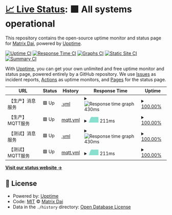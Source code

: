 # [📈 Live Status](https://MatrixDai.github.io/xcar-upptime): <!--live status--> **🟩 All systems operational**

This repository contains the open-source uptime monitor and status page for [Matrix Dai](https://MatrixDai.github.io/xcar-upptime), powered by [Upptime](https://github.com/upptime/upptime).

[![Uptime CI](https://github.com/MatrixDai/xcar-upptime/workflows/Uptime%20CI/badge.svg)](https://github.com/MatrixDai/xcar-upptime/actions?query=workflow%3A%22Uptime+CI%22)
[![Response Time CI](https://github.com/MatrixDai/xcar-upptime/workflows/Response%20Time%20CI/badge.svg)](https://github.com/MatrixDai/xcar-upptime/actions?query=workflow%3A%22Response+Time+CI%22)
[![Graphs CI](https://github.com/MatrixDai/xcar-upptime/workflows/Graphs%20CI/badge.svg)](https://github.com/MatrixDai/xcar-upptime/actions?query=workflow%3A%22Graphs+CI%22)
[![Static Site CI](https://github.com/MatrixDai/xcar-upptime/workflows/Static%20Site%20CI/badge.svg)](https://github.com/MatrixDai/xcar-upptime/actions?query=workflow%3A%22Static+Site+CI%22)
[![Summary CI](https://github.com/MatrixDai/xcar-upptime/workflows/Summary%20CI/badge.svg)](https://github.com/MatrixDai/xcar-upptime/actions?query=workflow%3A%22Summary+CI%22)

With [Upptime](https://upptime.js.org), you can get your own unlimited and free uptime monitor and status page, powered entirely by a GitHub repository. We use [Issues](https://github.com/MatrixDai/xcar-upptime/issues) as incident reports, [Actions](https://github.com/MatrixDai/xcar-upptime/actions) as uptime monitors, and [Pages](https://MatrixDai.github.io/xcar-upptime) for the status page.

<!--start: status pages-->
<!-- This summary is generated by Upptime (https://github.com/upptime/upptime) -->
<!-- Do not edit this manually, your changes will be overwritten -->
<!-- prettier-ignore -->
| URL | Status | History | Response Time | Uptime |
| --- | ------ | ------- | ------------- | ------ |
| <img alt="" src="https://favicons.githubusercontent.com/" height="13"> 【生产】消息服务 | 🟩 Up | [.yml](https://github.com/MatrixDai/xcar-uptime/commits/HEAD/history/.yml) | <details><summary><img alt="Response time graph" src="./graphs//response-time-week.png" height="20"> 430ms</summary><br><a href="https://MatrixDai.github.io/xcar-uptime/history/"><img alt="Response time 430" src="https://img.shields.io/endpoint?url=https%3A%2F%2Fraw.githubusercontent.com%2FMatrixDai%2Fxcar-uptime%2FHEAD%2Fapi%2F%2Fresponse-time.json"></a><br><a href="https://MatrixDai.github.io/xcar-uptime/history/"><img alt="24-hour response time 430" src="https://img.shields.io/endpoint?url=https%3A%2F%2Fraw.githubusercontent.com%2FMatrixDai%2Fxcar-uptime%2FHEAD%2Fapi%2F%2Fresponse-time-day.json"></a><br><a href="https://MatrixDai.github.io/xcar-uptime/history/"><img alt="7-day response time 430" src="https://img.shields.io/endpoint?url=https%3A%2F%2Fraw.githubusercontent.com%2FMatrixDai%2Fxcar-uptime%2FHEAD%2Fapi%2F%2Fresponse-time-week.json"></a><br><a href="https://MatrixDai.github.io/xcar-uptime/history/"><img alt="30-day response time 430" src="https://img.shields.io/endpoint?url=https%3A%2F%2Fraw.githubusercontent.com%2FMatrixDai%2Fxcar-uptime%2FHEAD%2Fapi%2F%2Fresponse-time-month.json"></a><br><a href="https://MatrixDai.github.io/xcar-uptime/history/"><img alt="1-year response time 430" src="https://img.shields.io/endpoint?url=https%3A%2F%2Fraw.githubusercontent.com%2FMatrixDai%2Fxcar-uptime%2FHEAD%2Fapi%2F%2Fresponse-time-year.json"></a></details> | <details><summary><a href="https://MatrixDai.github.io/xcar-uptime/history/">100.00%</a></summary><a href="https://MatrixDai.github.io/xcar-uptime/history/"><img alt="All-time uptime 100.00%" src="https://img.shields.io/endpoint?url=https%3A%2F%2Fraw.githubusercontent.com%2FMatrixDai%2Fxcar-uptime%2FHEAD%2Fapi%2F%2Fuptime.json"></a><br><a href="https://MatrixDai.github.io/xcar-uptime/history/"><img alt="24-hour uptime 100.00%" src="https://img.shields.io/endpoint?url=https%3A%2F%2Fraw.githubusercontent.com%2FMatrixDai%2Fxcar-uptime%2FHEAD%2Fapi%2F%2Fuptime-day.json"></a><br><a href="https://MatrixDai.github.io/xcar-uptime/history/"><img alt="7-day uptime 100.00%" src="https://img.shields.io/endpoint?url=https%3A%2F%2Fraw.githubusercontent.com%2FMatrixDai%2Fxcar-uptime%2FHEAD%2Fapi%2F%2Fuptime-week.json"></a><br><a href="https://MatrixDai.github.io/xcar-uptime/history/"><img alt="30-day uptime 100.00%" src="https://img.shields.io/endpoint?url=https%3A%2F%2Fraw.githubusercontent.com%2FMatrixDai%2Fxcar-uptime%2FHEAD%2Fapi%2F%2Fuptime-month.json"></a><br><a href="https://MatrixDai.github.io/xcar-uptime/history/"><img alt="1-year uptime 100.00%" src="https://img.shields.io/endpoint?url=https%3A%2F%2Fraw.githubusercontent.com%2FMatrixDai%2Fxcar-uptime%2FHEAD%2Fapi%2F%2Fuptime-year.json"></a></details>
| <img alt="" src="https://favicons.githubusercontent.com/null" height="13"> 【生产】MQTT服务 | 🟩 Up | [mqtt.yml](https://github.com/MatrixDai/xcar-uptime/commits/HEAD/history/mqtt.yml) | <details><summary><img alt="Response time graph" src="./graphs/mqtt/response-time-week.png" height="20"> 211ms</summary><br><a href="https://MatrixDai.github.io/xcar-uptime/history/mqtt"><img alt="Response time 211" src="https://img.shields.io/endpoint?url=https%3A%2F%2Fraw.githubusercontent.com%2FMatrixDai%2Fxcar-uptime%2FHEAD%2Fapi%2Fmqtt%2Fresponse-time.json"></a><br><a href="https://MatrixDai.github.io/xcar-uptime/history/mqtt"><img alt="24-hour response time 211" src="https://img.shields.io/endpoint?url=https%3A%2F%2Fraw.githubusercontent.com%2FMatrixDai%2Fxcar-uptime%2FHEAD%2Fapi%2Fmqtt%2Fresponse-time-day.json"></a><br><a href="https://MatrixDai.github.io/xcar-uptime/history/mqtt"><img alt="7-day response time 211" src="https://img.shields.io/endpoint?url=https%3A%2F%2Fraw.githubusercontent.com%2FMatrixDai%2Fxcar-uptime%2FHEAD%2Fapi%2Fmqtt%2Fresponse-time-week.json"></a><br><a href="https://MatrixDai.github.io/xcar-uptime/history/mqtt"><img alt="30-day response time 211" src="https://img.shields.io/endpoint?url=https%3A%2F%2Fraw.githubusercontent.com%2FMatrixDai%2Fxcar-uptime%2FHEAD%2Fapi%2Fmqtt%2Fresponse-time-month.json"></a><br><a href="https://MatrixDai.github.io/xcar-uptime/history/mqtt"><img alt="1-year response time 211" src="https://img.shields.io/endpoint?url=https%3A%2F%2Fraw.githubusercontent.com%2FMatrixDai%2Fxcar-uptime%2FHEAD%2Fapi%2Fmqtt%2Fresponse-time-year.json"></a></details> | <details><summary><a href="https://MatrixDai.github.io/xcar-uptime/history/mqtt">100.00%</a></summary><a href="https://MatrixDai.github.io/xcar-uptime/history/mqtt"><img alt="All-time uptime 100.00%" src="https://img.shields.io/endpoint?url=https%3A%2F%2Fraw.githubusercontent.com%2FMatrixDai%2Fxcar-uptime%2FHEAD%2Fapi%2Fmqtt%2Fuptime.json"></a><br><a href="https://MatrixDai.github.io/xcar-uptime/history/mqtt"><img alt="24-hour uptime 100.00%" src="https://img.shields.io/endpoint?url=https%3A%2F%2Fraw.githubusercontent.com%2FMatrixDai%2Fxcar-uptime%2FHEAD%2Fapi%2Fmqtt%2Fuptime-day.json"></a><br><a href="https://MatrixDai.github.io/xcar-uptime/history/mqtt"><img alt="7-day uptime 100.00%" src="https://img.shields.io/endpoint?url=https%3A%2F%2Fraw.githubusercontent.com%2FMatrixDai%2Fxcar-uptime%2FHEAD%2Fapi%2Fmqtt%2Fuptime-week.json"></a><br><a href="https://MatrixDai.github.io/xcar-uptime/history/mqtt"><img alt="30-day uptime 100.00%" src="https://img.shields.io/endpoint?url=https%3A%2F%2Fraw.githubusercontent.com%2FMatrixDai%2Fxcar-uptime%2FHEAD%2Fapi%2Fmqtt%2Fuptime-month.json"></a><br><a href="https://MatrixDai.github.io/xcar-uptime/history/mqtt"><img alt="1-year uptime 100.00%" src="https://img.shields.io/endpoint?url=https%3A%2F%2Fraw.githubusercontent.com%2FMatrixDai%2Fxcar-uptime%2FHEAD%2Fapi%2Fmqtt%2Fuptime-year.json"></a></details>
| <img alt="" src="https://favicons.githubusercontent.com/" height="13"> 【测试】消息服务 | 🟩 Up | [.yml](https://github.com/MatrixDai/xcar-uptime/commits/HEAD/history/.yml) | <details><summary><img alt="Response time graph" src="./graphs//response-time-week.png" height="20"> 430ms</summary><br><a href="https://MatrixDai.github.io/xcar-uptime/history/"><img alt="Response time 430" src="https://img.shields.io/endpoint?url=https%3A%2F%2Fraw.githubusercontent.com%2FMatrixDai%2Fxcar-uptime%2FHEAD%2Fapi%2F%2Fresponse-time.json"></a><br><a href="https://MatrixDai.github.io/xcar-uptime/history/"><img alt="24-hour response time 430" src="https://img.shields.io/endpoint?url=https%3A%2F%2Fraw.githubusercontent.com%2FMatrixDai%2Fxcar-uptime%2FHEAD%2Fapi%2F%2Fresponse-time-day.json"></a><br><a href="https://MatrixDai.github.io/xcar-uptime/history/"><img alt="7-day response time 430" src="https://img.shields.io/endpoint?url=https%3A%2F%2Fraw.githubusercontent.com%2FMatrixDai%2Fxcar-uptime%2FHEAD%2Fapi%2F%2Fresponse-time-week.json"></a><br><a href="https://MatrixDai.github.io/xcar-uptime/history/"><img alt="30-day response time 430" src="https://img.shields.io/endpoint?url=https%3A%2F%2Fraw.githubusercontent.com%2FMatrixDai%2Fxcar-uptime%2FHEAD%2Fapi%2F%2Fresponse-time-month.json"></a><br><a href="https://MatrixDai.github.io/xcar-uptime/history/"><img alt="1-year response time 430" src="https://img.shields.io/endpoint?url=https%3A%2F%2Fraw.githubusercontent.com%2FMatrixDai%2Fxcar-uptime%2FHEAD%2Fapi%2F%2Fresponse-time-year.json"></a></details> | <details><summary><a href="https://MatrixDai.github.io/xcar-uptime/history/">100.00%</a></summary><a href="https://MatrixDai.github.io/xcar-uptime/history/"><img alt="All-time uptime 100.00%" src="https://img.shields.io/endpoint?url=https%3A%2F%2Fraw.githubusercontent.com%2FMatrixDai%2Fxcar-uptime%2FHEAD%2Fapi%2F%2Fuptime.json"></a><br><a href="https://MatrixDai.github.io/xcar-uptime/history/"><img alt="24-hour uptime 100.00%" src="https://img.shields.io/endpoint?url=https%3A%2F%2Fraw.githubusercontent.com%2FMatrixDai%2Fxcar-uptime%2FHEAD%2Fapi%2F%2Fuptime-day.json"></a><br><a href="https://MatrixDai.github.io/xcar-uptime/history/"><img alt="7-day uptime 100.00%" src="https://img.shields.io/endpoint?url=https%3A%2F%2Fraw.githubusercontent.com%2FMatrixDai%2Fxcar-uptime%2FHEAD%2Fapi%2F%2Fuptime-week.json"></a><br><a href="https://MatrixDai.github.io/xcar-uptime/history/"><img alt="30-day uptime 100.00%" src="https://img.shields.io/endpoint?url=https%3A%2F%2Fraw.githubusercontent.com%2FMatrixDai%2Fxcar-uptime%2FHEAD%2Fapi%2F%2Fuptime-month.json"></a><br><a href="https://MatrixDai.github.io/xcar-uptime/history/"><img alt="1-year uptime 100.00%" src="https://img.shields.io/endpoint?url=https%3A%2F%2Fraw.githubusercontent.com%2FMatrixDai%2Fxcar-uptime%2FHEAD%2Fapi%2F%2Fuptime-year.json"></a></details>
| <img alt="" src="https://favicons.githubusercontent.com/null" height="13"> 【测试】MQTT服务 | 🟩 Up | [mqtt.yml](https://github.com/MatrixDai/xcar-uptime/commits/HEAD/history/mqtt.yml) | <details><summary><img alt="Response time graph" src="./graphs/mqtt/response-time-week.png" height="20"> 211ms</summary><br><a href="https://MatrixDai.github.io/xcar-uptime/history/mqtt"><img alt="Response time 211" src="https://img.shields.io/endpoint?url=https%3A%2F%2Fraw.githubusercontent.com%2FMatrixDai%2Fxcar-uptime%2FHEAD%2Fapi%2Fmqtt%2Fresponse-time.json"></a><br><a href="https://MatrixDai.github.io/xcar-uptime/history/mqtt"><img alt="24-hour response time 211" src="https://img.shields.io/endpoint?url=https%3A%2F%2Fraw.githubusercontent.com%2FMatrixDai%2Fxcar-uptime%2FHEAD%2Fapi%2Fmqtt%2Fresponse-time-day.json"></a><br><a href="https://MatrixDai.github.io/xcar-uptime/history/mqtt"><img alt="7-day response time 211" src="https://img.shields.io/endpoint?url=https%3A%2F%2Fraw.githubusercontent.com%2FMatrixDai%2Fxcar-uptime%2FHEAD%2Fapi%2Fmqtt%2Fresponse-time-week.json"></a><br><a href="https://MatrixDai.github.io/xcar-uptime/history/mqtt"><img alt="30-day response time 211" src="https://img.shields.io/endpoint?url=https%3A%2F%2Fraw.githubusercontent.com%2FMatrixDai%2Fxcar-uptime%2FHEAD%2Fapi%2Fmqtt%2Fresponse-time-month.json"></a><br><a href="https://MatrixDai.github.io/xcar-uptime/history/mqtt"><img alt="1-year response time 211" src="https://img.shields.io/endpoint?url=https%3A%2F%2Fraw.githubusercontent.com%2FMatrixDai%2Fxcar-uptime%2FHEAD%2Fapi%2Fmqtt%2Fresponse-time-year.json"></a></details> | <details><summary><a href="https://MatrixDai.github.io/xcar-uptime/history/mqtt">100.00%</a></summary><a href="https://MatrixDai.github.io/xcar-uptime/history/mqtt"><img alt="All-time uptime 100.00%" src="https://img.shields.io/endpoint?url=https%3A%2F%2Fraw.githubusercontent.com%2FMatrixDai%2Fxcar-uptime%2FHEAD%2Fapi%2Fmqtt%2Fuptime.json"></a><br><a href="https://MatrixDai.github.io/xcar-uptime/history/mqtt"><img alt="24-hour uptime 100.00%" src="https://img.shields.io/endpoint?url=https%3A%2F%2Fraw.githubusercontent.com%2FMatrixDai%2Fxcar-uptime%2FHEAD%2Fapi%2Fmqtt%2Fuptime-day.json"></a><br><a href="https://MatrixDai.github.io/xcar-uptime/history/mqtt"><img alt="7-day uptime 100.00%" src="https://img.shields.io/endpoint?url=https%3A%2F%2Fraw.githubusercontent.com%2FMatrixDai%2Fxcar-uptime%2FHEAD%2Fapi%2Fmqtt%2Fuptime-week.json"></a><br><a href="https://MatrixDai.github.io/xcar-uptime/history/mqtt"><img alt="30-day uptime 100.00%" src="https://img.shields.io/endpoint?url=https%3A%2F%2Fraw.githubusercontent.com%2FMatrixDai%2Fxcar-uptime%2FHEAD%2Fapi%2Fmqtt%2Fuptime-month.json"></a><br><a href="https://MatrixDai.github.io/xcar-uptime/history/mqtt"><img alt="1-year uptime 100.00%" src="https://img.shields.io/endpoint?url=https%3A%2F%2Fraw.githubusercontent.com%2FMatrixDai%2Fxcar-uptime%2FHEAD%2Fapi%2Fmqtt%2Fuptime-year.json"></a></details>

<!--end: status pages-->

[**Visit our status website →**](https://MatrixDai.github.io/xcar-upptime)

## 📄 License

- Powered by: [Upptime](https://github.com/upptime/upptime)
- Code: [MIT](./LICENSE) © [Matrix Dai](https://MatrixDai.github.io/xcar-upptime)
- Data in the `./history` directory: [Open Database License](https://opendatacommons.org/licenses/odbl/1-0/)
